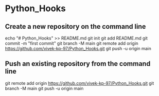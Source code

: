 ﻿# Python_Hooks

## Create a new repository on the command line
echo "# Python_Hooks" >> README.md
git init
git add README.md
git commit -m "first commit"
git branch -M main
git remote add origin https://github.com/vivek-kp-97/Python_Hooks.git
git push -u origin main

## Push an existing repository from the command line
git remote add origin https://github.com/vivek-kp-97/Python_Hooks.git
git branch -M main
git push -u origin main
